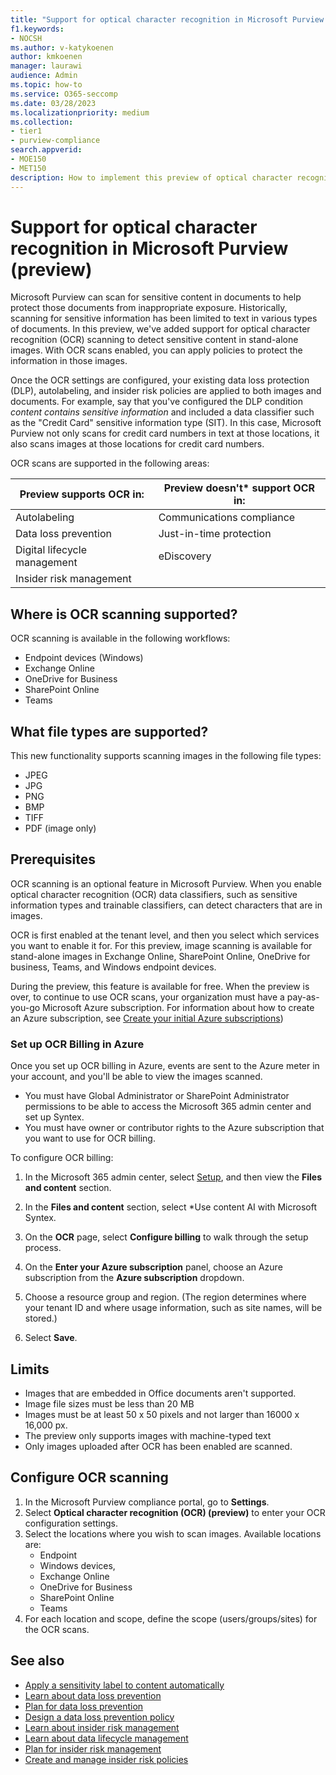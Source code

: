 ```yaml
---
title: "Support for optical character recognition in Microsoft Purview (preview)"
f1.keywords:
- NOCSH
ms.author: v-katykoenen
author: kmkoenen
manager: laurawi
audience: Admin
ms.topic: how-to
ms.service: O365-seccomp
ms.date: 03/28/2023
ms.localizationpriority: medium
ms.collection:
- tier1
- purview-compliance
search.appverid:
- MOE150
- MET150
description: How to implement this preview of optical character recognition (OCR) within MS Purview.
---
```


# Support for optical character recognition in Microsoft Purview (preview)

Microsoft Purview can scan for sensitive content in documents to help protect those documents from inappropriate exposure. Historically, scanning for sensitive information has been limited to text in various types of documents. In this preview, we've added support for optical character recognition (OCR) scanning to detect sensitive content in stand-alone images. With OCR scans enabled, you can apply policies to protect the information in those images.

Once the OCR settings are configured, your existing data loss protection (DLP), autolabeling, and insider risk policies are applied to both images and documents. For example, say that you've configured the DLP condition *content contains sensitive information* and included a data classifier such as the "Credit Card" sensitive information type (SIT). In this case, Microsoft Purview not only scans for credit card numbers in text at those locations, it also scans images at those locations for credit card numbers.

OCR scans are supported in the following areas:

| Preview supports OCR in: | Preview doesn't* support OCR in: |
|-------------------------------|--------------------|
| Autolabeling | Communications compliance |
| Data loss prevention          |Just-in-time protection|
| Digital lifecycle management  | eDiscovery <!-- True? --> |
| Insider risk management|  |

## Where is OCR scanning supported?

OCR scanning is available in the following workflows:

- Endpoint devices (Windows)
- Exchange Online
- OneDrive for Business
- SharePoint Online
- Teams

## What file types are supported?

This new functionality supports scanning images in the following file types:

- JPEG
- JPG
- PNG
- BMP
- TIFF
- PDF (image only)

## Prerequisites

OCR scanning is an optional feature in Microsoft Purview. When you enable optical character recognition (OCR) data classifiers, such as sensitive information types and trainable classifiers, can detect characters that are in images.

OCR is first enabled at the tenant level, and then you select which services you want to enable it for. For this preview, image scanning is available for stand-alone images in Exchange Online, SharePoint Online, OneDrive for business, Teams, and Windows endpoint devices.

During the preview, this feature is available for free. When the preview is over, to continue to use OCR scans, your organization must have a pay-as-you-go Microsoft Azure subscription. For information about how to create an Azure subscription, see [Create your initial Azure subscriptions](/azure/cloud-adoption-framework/ready/azure-best-practices/initial-subscriptions))

### Set up OCR Billing in Azure 
<!-- this is largely the same as /syntex/syntex-azure-billing#set-up-microsoft-syntex-billing-in-azure, just with tweaks to change "Microsoft Syntex" to "OCR". -->
 Once you set up OCR billing in Azure, events are sent to the Azure meter in your account, and you'll be able to view the images scanned.

- You must have Global Administrator or SharePoint Administrator permissions to be able to access the Microsoft 365 admin center and set up Syntex.
- You must have owner or contributor rights to the Azure subscription that you want to use for OCR billing.

To configure OCR billing:

1. In the Microsoft 365 admin center, select [Setup](https://go.microsoft.com/fwlink/p/?linkid=2171997), and then view the **Files and content** section.

2. In the **Files and content** section, select *Use content AI with Microsoft Syntex.

3. On the **OCR** page, select **Configure billing** to walk through the setup process.

4. On the **Enter your Azure subscription** panel, choose an Azure subscription from the **Azure subscription** dropdown.

5. Choose a resource group and region. (The region determines where your tenant ID and where usage information, such as site names, will be stored.)

6. Select **Save**.

<!-- Do we have instructions for how to monitor OCR usage? Or will that come later? -->

## Limits

- Images that are embedded in Office documents aren't supported.
- Image file sizes must be less than 20 MB
- Images must be at least 50 x 50 pixels and not larger than 16000 x 16,000 px.
- The preview only supports images with machine-typed text
- Only images uploaded after OCR has been enabled are scanned.

## Configure OCR scanning

1. In the Microsoft Purview compliance portal, go to **Settings**.
2. Select **Optical character recognition (OCR) (preview)** to enter your OCR configuration settings.
3. Select the locations where you wish to scan images. Available locations are:
    - Endpoint
    - Windows devices,
    - Exchange Online
    - OneDrive for Business
    - SharePoint Online
    - Teams
4. For each location and scope, define the scope (users/groups/sites) for the OCR scans.


## See also

- [Apply a sensitivity label to content automatically](/compliance/apply-sensitivity-label-automatically)
- [Learn about data loss prevention](/compliance/dlp-learn-about-dlp)
- [Plan for data loss prevention](/compliance/dlp-overview-plan-for-dlp)
- [Design a data loss prevention policy](/compliance/dlp-policy-design)
- [Learn about insider risk management](/compliance/insider-risk-management)
- [Learn about data lifecycle management](/compliance/data-lifecycle-management)
- [Plan for insider risk management](/compliance/insider-risk-management-plan)
- [Create and manage insider risk policies](/compliance/insider-risk-management-policies)
